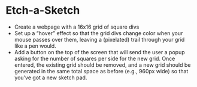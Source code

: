 # Etch-a-Sketch
- Create a webpage with a 16x16 grid of square divs
- Set up a “hover” effect so that the grid divs change color when your mouse passes over them, leaving a (pixelated) trail through your grid like a pen would.
- Add a button on the top of the screen that will send the user a popup asking for the number of squares per side for the new grid. Once entered, the existing grid should be removed, and a new grid should be generated in the same total space as before (e.g., 960px wide) so that you’ve got a new sketch pad.